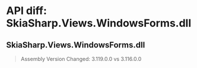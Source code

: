 # API diff: SkiaSharp.Views.WindowsForms.dll

## SkiaSharp.Views.WindowsForms.dll

> Assembly Version Changed: 3.119.0.0 vs 3.116.0.0

